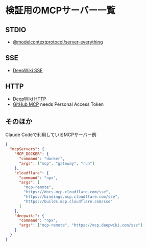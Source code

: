 # 検証用のMCPサーバー一覧

## STDIO

- [@modelcontextprotocol/server-everything](https://github.com/modelcontextprotocol/server-everything)

## SSE

- [DeepWiki SSE](https://mcp.deepwiki.com/sse)

## HTTP

- [DeepWiki HTTP](https://mcp.deepwiki.com/mcp)
- [GitHub MCP](https://api.githubcopilot.com/mcp) needs Personal Access Token

## そのほか

Claude Codeで利用しているMCPサーバー例

```json
{
  "mcpServers": {
    "MCP_DOCKER": {
      "command": "docker",
      "args": ["mcp", "gateway", "run"]
    },
    "cloudflare": {
      "command": "npx",
      "args": [
        "mcp-remote",
        "https://docs.mcp.cloudflare.com/sse",
        "https://bindings.mcp.cloudflare.com/sse",
        "https://builds.mcp.cloudflare.com/sse"
      ]
    },
    "deepwiki": {
      "command": "npx",
      "args": ["mcp-remote", "https://mcp.deepwiki.com/sse"]
    }
  }
}
```
